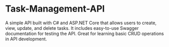 # Task-Management-API
A simple API built with C# and ASP.NET Core that allows users to create, view, update, and delete tasks. It includes easy-to-use Swagger documentation for testing the API. Great for learning basic CRUD operations in API development.
